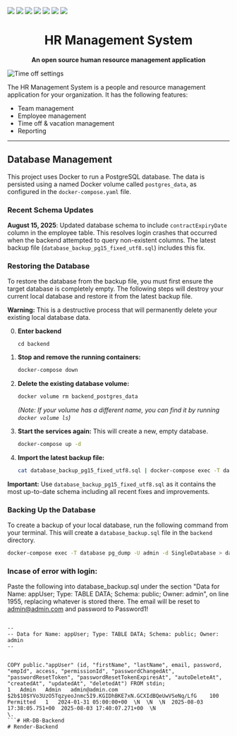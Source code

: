 ![](https://img.shields.io/github/license/bluewave-labs/bluewave-hrm)
![](https://img.shields.io/github/repo-size/bluewave-labs/bluewave-hrm)
![](https://img.shields.io/github/commit-activity/w/bluewave-labs/bluewave-hrm)
![](https://img.shields.io/github/last-commit/bluewave-labs/bluewave-hrm)
![](https://img.shields.io/github/languages/top/bluewave-labs/bluewave-hrm)
![](https://img.shields.io/github/issues-pr/bluewave-labs/bluewave-hrm)
![](https://img.shields.io/github/issues/bluewave-labs/bluewave-hrm)

<h1 align="center">HR Management System</h1>

<p align="center"><strong>An open source human resource management application</strong></p>


![Time off settings](https://github.com/bluewave-labs/hrm/blob/main/Time%20off.png?raw=true)

The HR Management System is a people and resource management application for your organization. It has the following features: 

- Team management
- Employee management
- Time off & vacation management
- Reporting


---

## Database Management

This project uses Docker to run a PostgreSQL database. The data is persisted using a named Docker volume called `postgres_data`, as configured in the `docker-compose.yaml` file.

### Recent Schema Updates

**August 15, 2025**: Updated database schema to include `contractExpiryDate` column in the employee table. This resolves login crashes that occurred when the backend attempted to query non-existent columns. The latest backup file (`database_backup_pg15_fixed_utf8.sql`) includes this fix.


### Restoring the Database

To restore the database from the backup file, you must first ensure the target database is completely empty. The following steps will destroy your current local database and restore it from the latest backup file.

**Warning:** This is a destructive process that will permanently delete your existing local database data.

0. **Enter backend**
    ```
    cd backend
    ```
    
1.  **Stop and remove the running containers:**
    ```bash
    docker-compose down
    ```

2.  **Delete the existing database volume:**
    ```bash
    docker volume rm backend_postgres_data
    ```
    *(Note: If your volume has a different name, you can find it by running `docker volume ls`)*

3.  **Start the services again:** This will create a new, empty database.
    ```bash
    docker-compose up -d
    ```

4.  **Import the latest backup file:**
    ```bash
    cat database_backup_pg15_fixed_utf8.sql | docker-compose exec -T database psql -U admin -d SingleDatabase
    ```

**Important:** Use `database_backup_pg15_fixed_utf8.sql` as it contains the most up-to-date schema including all recent fixes and improvements.
    
### Backing Up the Database

To create a backup of your local database, run the following command from your terminal. This will create a `database_backup.sql` file in the `backend` directory.

```bash
docker-compose exec -T database pg_dump -U admin -d SingleDatabase > database_backup.sql
```



### Incase of error with login:
Paste the following into database_backup.sql under the section "Data for Name: appUser; Type: TABLE DATA; Schema: public; Owner: admin", on line 1955, replacing whatever is stored there. The email will be reset to admin@admin.com and password to Password1! 

```

--
-- Data for Name: appUser; Type: TABLE DATA; Schema: public; Owner: admin
--


COPY public."appUser" (id, "firstName", "lastName", email, password, "empId", access, "permissionId", "passwordChangedAt", "passwordResetToken", "passwordResetTokenExpiresAt", "autoDeleteAt", "createdAt", "updatedAt", "deletedAt") FROM stdin;
1	Admin	Admin	admin@admin.com	$2b$10$YVo3UzO5TqzyeoJnmc5I9.KGIDhBKE7xN.GCXIdBQeUwVSeNq/LfG	100	Permitted	1	2024-01-31 05:00:00+00	\N	\N	\N	2025-08-03 17:38:05.751+00	2025-08-03 17:40:07.271+00	\N
\.
```# HR-DB-Backend
# Render-Backend
